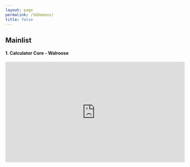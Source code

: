 ```yaml
---
layout: page
permalink: /SGDemons/
title: false
---
```



## **Mainlist**


#### 1. Calculator Core - Walroose
<iframe width="560" height="315" src="https://www.youtube.com/embed/tpACev0z4ak" title="YouTube video player" frameborder="0" allow="accelerometer; autoplay; clipboard-write; encrypted-media; gyroscope; picture-in-picture" allowfullscreen></iframe>